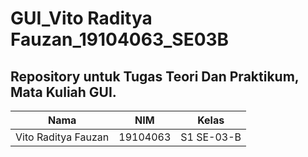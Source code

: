 # GUI_Vito Raditya Fauzan_19104063_SE03B

## Repository untuk Tugas Teori Dan Praktikum, Mata Kuliah GUI.
 
|Nama  |NIM  |Kelas
|--|--|--|
|Vito Raditya Fauzan  |19104063  |S1 SE-03-B |


